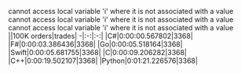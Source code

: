 cannot access local variable 'i' where it is not associated with a value
cannot access local variable 'i' where it is not associated with a value
cannot access local variable 'i' where it is not associated with a value
||100K orders|trades|
-|:-:|:-:|
|C#|0:00:00.567802|3368|
|F#|0:00:03.386436|3368|
|Go|0:00:05.518164|3368|
|Swift|0:00:05.681755|3368|
|C|0:00:09.206282|3368|
|C++|0:00:19.502107|3368|
|Python|0:01:21.226576|3368|


